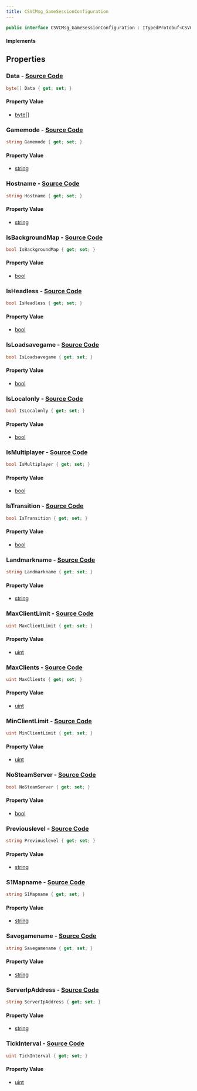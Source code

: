 ```yaml
---
title: CSVCMsg_GameSessionConfiguration
---
```


```csharp
public interface CSVCMsg_GameSessionConfiguration : ITypedProtobuf<CSVCMsg_GameSessionConfiguration>, INativeHandle
```

#### Implements

## Properties

### **Data** - [Source Code](https://github.com/swiftly-solution/swiftlys2/blob/main/managed/src/SwiftlyS2.Generated/Protobufs/Interfaces/CSVCMsg_GameSessionConfiguration.cs#L52)

```csharp
byte[] Data { get; set; }
```

#### Property Value

- [byte](https://learn.microsoft.com/dotnet/api/system.byte)[]

### **Gamemode** - [Source Code](https://github.com/swiftly-solution/swiftlys2/blob/main/managed/src/SwiftlyS2.Generated/Protobufs/Interfaces/CSVCMsg_GameSessionConfiguration.cs#L46)

```csharp
string Gamemode { get; set; }
```

#### Property Value

- [string](https://learn.microsoft.com/dotnet/api/system.string)

### **Hostname** - [Source Code](https://github.com/swiftly-solution/swiftlys2/blob/main/managed/src/SwiftlyS2.Generated/Protobufs/Interfaces/CSVCMsg_GameSessionConfiguration.cs#L37)

```csharp
string Hostname { get; set; }
```

#### Property Value

- [string](https://learn.microsoft.com/dotnet/api/system.string)

### **IsBackgroundMap** - [Source Code](https://github.com/swiftly-solution/swiftlys2/blob/main/managed/src/SwiftlyS2.Generated/Protobufs/Interfaces/CSVCMsg_GameSessionConfiguration.cs#L19)

```csharp
bool IsBackgroundMap { get; set; }
```

#### Property Value

- [bool](https://learn.microsoft.com/dotnet/api/system.boolean)

### **IsHeadless** - [Source Code](https://github.com/swiftly-solution/swiftlys2/blob/main/managed/src/SwiftlyS2.Generated/Protobufs/Interfaces/CSVCMsg_GameSessionConfiguration.cs#L22)

```csharp
bool IsHeadless { get; set; }
```

#### Property Value

- [bool](https://learn.microsoft.com/dotnet/api/system.boolean)

### **IsLoadsavegame** - [Source Code](https://github.com/swiftly-solution/swiftlys2/blob/main/managed/src/SwiftlyS2.Generated/Protobufs/Interfaces/CSVCMsg_GameSessionConfiguration.cs#L16)

```csharp
bool IsLoadsavegame { get; set; }
```

#### Property Value

- [bool](https://learn.microsoft.com/dotnet/api/system.boolean)

### **IsLocalonly** - [Source Code](https://github.com/swiftly-solution/swiftlys2/blob/main/managed/src/SwiftlyS2.Generated/Protobufs/Interfaces/CSVCMsg_GameSessionConfiguration.cs#L55)

```csharp
bool IsLocalonly { get; set; }
```

#### Property Value

- [bool](https://learn.microsoft.com/dotnet/api/system.boolean)

### **IsMultiplayer** - [Source Code](https://github.com/swiftly-solution/swiftlys2/blob/main/managed/src/SwiftlyS2.Generated/Protobufs/Interfaces/CSVCMsg_GameSessionConfiguration.cs#L13)

```csharp
bool IsMultiplayer { get; set; }
```

#### Property Value

- [bool](https://learn.microsoft.com/dotnet/api/system.boolean)

### **IsTransition** - [Source Code](https://github.com/swiftly-solution/swiftlys2/blob/main/managed/src/SwiftlyS2.Generated/Protobufs/Interfaces/CSVCMsg_GameSessionConfiguration.cs#L61)

```csharp
bool IsTransition { get; set; }
```

#### Property Value

- [bool](https://learn.microsoft.com/dotnet/api/system.boolean)

### **Landmarkname** - [Source Code](https://github.com/swiftly-solution/swiftlys2/blob/main/managed/src/SwiftlyS2.Generated/Protobufs/Interfaces/CSVCMsg_GameSessionConfiguration.cs#L67)

```csharp
string Landmarkname { get; set; }
```

#### Property Value

- [string](https://learn.microsoft.com/dotnet/api/system.string)

### **MaxClientLimit** - [Source Code](https://github.com/swiftly-solution/swiftlys2/blob/main/managed/src/SwiftlyS2.Generated/Protobufs/Interfaces/CSVCMsg_GameSessionConfiguration.cs#L28)

```csharp
uint MaxClientLimit { get; set; }
```

#### Property Value

- [uint](https://learn.microsoft.com/dotnet/api/system.uint32)

### **MaxClients** - [Source Code](https://github.com/swiftly-solution/swiftlys2/blob/main/managed/src/SwiftlyS2.Generated/Protobufs/Interfaces/CSVCMsg_GameSessionConfiguration.cs#L31)

```csharp
uint MaxClients { get; set; }
```

#### Property Value

- [uint](https://learn.microsoft.com/dotnet/api/system.uint32)

### **MinClientLimit** - [Source Code](https://github.com/swiftly-solution/swiftlys2/blob/main/managed/src/SwiftlyS2.Generated/Protobufs/Interfaces/CSVCMsg_GameSessionConfiguration.cs#L25)

```csharp
uint MinClientLimit { get; set; }
```

#### Property Value

- [uint](https://learn.microsoft.com/dotnet/api/system.uint32)

### **NoSteamServer** - [Source Code](https://github.com/swiftly-solution/swiftlys2/blob/main/managed/src/SwiftlyS2.Generated/Protobufs/Interfaces/CSVCMsg_GameSessionConfiguration.cs#L58)

```csharp
bool NoSteamServer { get; set; }
```

#### Property Value

- [bool](https://learn.microsoft.com/dotnet/api/system.boolean)

### **Previouslevel** - [Source Code](https://github.com/swiftly-solution/swiftlys2/blob/main/managed/src/SwiftlyS2.Generated/Protobufs/Interfaces/CSVCMsg_GameSessionConfiguration.cs#L64)

```csharp
string Previouslevel { get; set; }
```

#### Property Value

- [string](https://learn.microsoft.com/dotnet/api/system.string)

### **S1Mapname** - [Source Code](https://github.com/swiftly-solution/swiftlys2/blob/main/managed/src/SwiftlyS2.Generated/Protobufs/Interfaces/CSVCMsg_GameSessionConfiguration.cs#L43)

```csharp
string S1Mapname { get; set; }
```

#### Property Value

- [string](https://learn.microsoft.com/dotnet/api/system.string)

### **Savegamename** - [Source Code](https://github.com/swiftly-solution/swiftlys2/blob/main/managed/src/SwiftlyS2.Generated/Protobufs/Interfaces/CSVCMsg_GameSessionConfiguration.cs#L40)

```csharp
string Savegamename { get; set; }
```

#### Property Value

- [string](https://learn.microsoft.com/dotnet/api/system.string)

### **ServerIpAddress** - [Source Code](https://github.com/swiftly-solution/swiftlys2/blob/main/managed/src/SwiftlyS2.Generated/Protobufs/Interfaces/CSVCMsg_GameSessionConfiguration.cs#L49)

```csharp
string ServerIpAddress { get; set; }
```

#### Property Value

- [string](https://learn.microsoft.com/dotnet/api/system.string)

### **TickInterval** - [Source Code](https://github.com/swiftly-solution/swiftlys2/blob/main/managed/src/SwiftlyS2.Generated/Protobufs/Interfaces/CSVCMsg_GameSessionConfiguration.cs#L34)

```csharp
uint TickInterval { get; set; }
```

#### Property Value

- [uint](https://learn.microsoft.com/dotnet/api/system.uint32)


